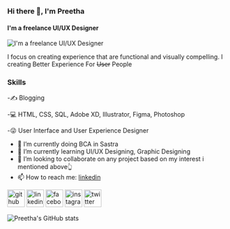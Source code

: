 ### Hi there 👋, I'm Preetha
#### I'm a freelance UI/UX Designer
![I'm a freelance UI/UX Designer](https://www.linkedin.com/in/preetha-selvaraj-3719a91b5/)

I focus on creating experience that are functional and visually compelling.
I creating Better Experience For ~~User~~ People

### Skills
-✍ Blogging

-💻 HTML, CSS, SQL, Adobe XD, Illustrator, Figma, Photoshop

-😜 User Interface and User Experience Designer

- 🔭 I’m currently doing BCA in Sastra
- 🌱 I’m currently learning UI/UX Designing, Graphic Designing 
- 👯 I’m looking to collaborate on  any project based on my interest i mentioned above👆 
- 📫 How to reach me: [linkedin](https://www.linkedin.com/in/preetha-selvaraj-3719a91b5/)


[<img src='https://cdn.jsdelivr.net/npm/simple-icons@3.0.1/icons/github.svg' alt='github' height='40'>](https://github.com/Preetha2703)  [<img src='https://cdn.jsdelivr.net/npm/simple-icons@3.0.1/icons/linkedin.svg' alt='linkedin' height='40'>](https://www.linkedin.com/in/https://www.linkedin.com/in/preetha-selvaraj-3719a91b5//)  [<img src='https://cdn.jsdelivr.net/npm/simple-icons@3.0.1/icons/facebook.svg' alt='facebook' height='40'>](https://www.facebook.com/https://www.facebook.com/profile.php?id=100058205814356)  [<img src='https://cdn.jsdelivr.net/npm/simple-icons@3.0.1/icons/instagram.svg' alt='instagram' height='40'>](https://www.instagram.com/https://www.instagram.com/preetha_selvaraj_2703/saved//)  [<img src='https://cdn.jsdelivr.net/npm/simple-icons@3.0.1/icons/twitter.svg' alt='twitter' height='40'>](https://twitter.com/https://twitter.com/Preethaselvaraj?t=4rRLyBCJuRQg2KWrfPHRzw&s=08)  

![Preetha's GitHub stats](https://github-readme-stats.vercel.app/api?username=preethaselvaraj&theme=dark&show_icons=true)


